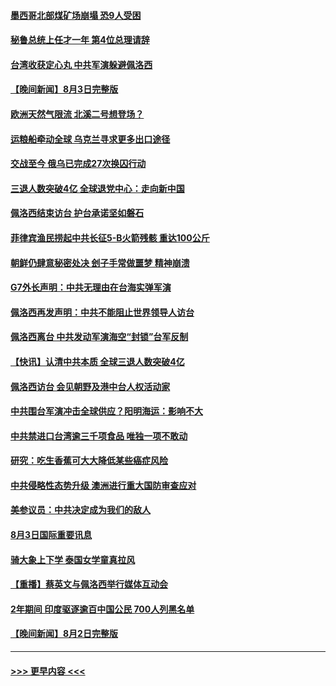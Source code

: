 #### [墨西哥北部煤矿场崩塌 恐9人受困](../pages/prog202/a103494407.md?t=08041301) 
#### [秘鲁总统上任才一年 第4位总理请辞](../pages/prog202/a103494326.md?t=08041301) 
#### [台湾收获定心丸 中共军演躲避佩洛西](../pages/prog202/a103494360.md?t=08041301) 
#### [【晚间新闻】8月3日完整版](../pages/prog202/a103494315.md?t=08041301) 
#### [欧洲天然气限流 北溪二号想登场？](../pages/prog202/a103494181.md?t=08041301) 
#### [运粮船牵动全球 乌克兰寻求更多出口途径](../pages/prog202/a103494178.md?t=08041301) 
#### [交战至今 俄乌已完成27次换囚行动](../pages/prog202/a103494176.md?t=08041301) 
#### [三退人数突破4亿 全球退党中心：走向新中国](../pages/prog202/a103494187.md?t=08041301) 
#### [佩洛西结束访台 护台承诺坚如磐石](../pages/prog202/a103494174.md?t=08041301) 
#### [菲律宾渔民捞起中共长征5-B火箭残骸 重达100公斤](../pages/prog202/a103494129.md?t=08041301) 
#### [朝鲜仍肆意秘密处决 刽子手常做噩梦 精神崩溃](../pages/prog202/a103494124.md?t=08041301) 
#### [G7外长声明：中共无理由在台海实弹军演](../pages/prog202/a103494067.md?t=08041301) 
#### [佩洛西再发声明：中共不能阻止世界领导人访台](../pages/prog202/a103494001.md?t=08041301) 
#### [佩洛西离台 中共发动军演海空“封锁”台军反制](../pages/prog202/a103494007.md?t=08041301) 
#### [【快讯】认清中共本质 全球三退人数突破4亿](../pages/prog202/a103494011.md?t=08041301) 
#### [佩洛西访台 会见朝野及港中台人权活动家](../pages/prog202/a103494005.md?t=08041301) 
#### [中共围台军演冲击全球供应？阳明海运：影响不大](../pages/prog202/a103493894.md?t=08041301) 
#### [中共禁进口台湾逾三千项食品 唯独一项不敢动](../pages/prog202/a103493829.md?t=08041301) 
#### [研究：吃生香蕉可大大降低某些癌症风险](../pages/prog202/a103493729.md?t=08041301) 
#### [中共侵略性态势升级 澳洲进行重大国防审查应对](../pages/prog202/a103493733.md?t=08041301) 
#### [美参议员：中共决定成为我们的敌人](../pages/prog202/a103493739.md?t=08041301) 
#### [8月3日国际重要讯息](../pages/prog202/a103493741.md?t=08041301) 
#### [骑大象上下学 泰国女学童真拉风](../pages/prog202/a103493623.md?t=08041301) 
#### [【重播】蔡英文与佩洛西举行媒体互动会](../pages/prog202/a103493186.md?t=08041301) 
#### [2年期间 印度驱逐逾百中国公民 700人列黑名单](../pages/prog202/a103493594.md?t=08041301) 
#### [【晚间新闻】8月2日完整版](../pages/prog202/a103493468.md?t=08041301) 

----
#### [ >>> 更早内容 <<< ](../indexes/prog202-earlier.md)
